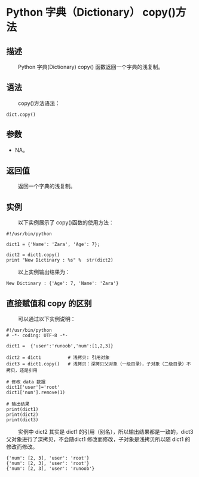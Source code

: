 # Python 字典（Dictionary） copy()方法
## 描述
&#160;&#160;&#160;&#160;&#160;&#160;&#160;&#160;Python 字典(Dictionary) copy() 函数返回一个字典的浅复制。

## 语法
&#160;&#160;&#160;&#160;&#160;&#160;&#160;&#160;copy()方法语法：

```
dict.copy()
```

## 参数
- NA。

## 返回值
&#160;&#160;&#160;&#160;&#160;&#160;&#160;&#160;返回一个字典的浅复制。

## 实例
&#160;&#160;&#160;&#160;&#160;&#160;&#160;&#160;以下实例展示了 copy()函数的使用方法：

```
#!/usr/bin/python
 
dict1 = {'Name': 'Zara', 'Age': 7};
 
dict2 = dict1.copy()
print "New Dictinary : %s" %  str(dict2)
```

&#160;&#160;&#160;&#160;&#160;&#160;&#160;&#160;以上实例输出结果为：

```
New Dictinary : {'Age': 7, 'Name': 'Zara'}
```

## 直接赋值和 copy 的区别
&#160;&#160;&#160;&#160;&#160;&#160;&#160;&#160;可以通过以下实例说明：

```
#!/usr/bin/python
# -*- coding: UTF-8 -*-
 
dict1 =  {'user':'runoob','num':[1,2,3]}
 
dict2 = dict1          # 浅拷贝: 引用对象
dict3 = dict1.copy()   # 浅拷贝：深拷贝父对象（一级目录），子对象（二级目录）不拷贝，还是引用
 
# 修改 data 数据
dict1['user']='root'
dict1['num'].remove(1)
 
# 输出结果
print(dict1)
print(dict2)
print(dict3)
```

&#160;&#160;&#160;&#160;&#160;&#160;&#160;&#160;实例中 dict2 其实是 dict1 的引用（别名），所以输出结果都是一致的，dict3 父对象进行了深拷贝，不会随dict1 修改而修改，子对象是浅拷贝所以随 dict1 的修改而修改。

```
{'num': [2, 3], 'user': 'root'}
{'num': [2, 3], 'user': 'root'}
{'num': [2, 3], 'user': 'runoob'}
```
